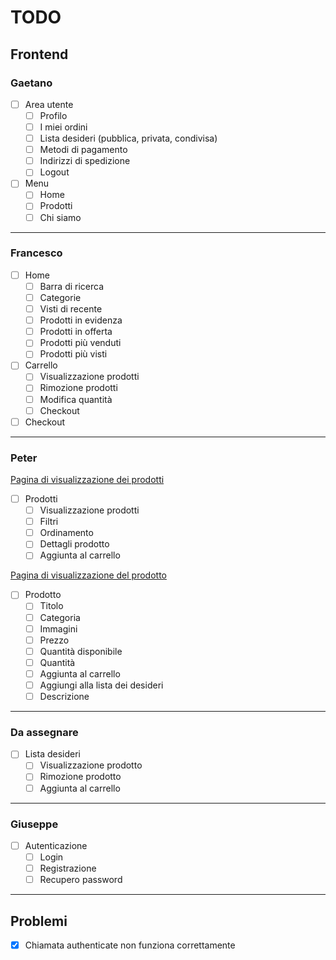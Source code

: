 # TODO

## Frontend

### Gaetano

- [ ] Area utente
  - [ ] Profilo
  - [ ] I miei ordini
  - [ ] Lista desideri (pubblica, privata, condivisa)
  - [ ] Metodi di pagamento
  - [ ] Indirizzi di spedizione
  - [ ] Logout

- [ ] Menu
  - [ ] Home
  - [ ] Prodotti
  - [ ] Chi siamo

---

### Francesco

- [ ] Home
  - [ ] Barra di ricerca
  - [ ] Categorie
  - [ ] Visti di recente
  - [ ] Prodotti in evidenza
  - [ ] Prodotti in offerta
  - [ ] Prodotti più venduti
  - [ ] Prodotti più visti

- [ ] Carrello
  - [ ] Visualizzazione prodotti
  - [ ] Rimozione prodotti
  - [ ] Modifica quantità
  - [ ] Checkout

- [ ] Checkout

---

### Peter

[Pagina di visualizzazione dei prodotti](https://www.spaghettiemandolino.it/antipasti-conserve-contorni/antipasti-salati)

- [ ] Prodotti
  - [ ] Visualizzazione prodotti
  - [ ] Filtri
  - [ ] Ordinamento
  - [ ] Dettagli prodotto
  - [ ] Aggiunta al carrello

[Pagina di visualizzazione del prodotto](https://www.spaghettiemandolino.it/p4926-fanta-piada-120g)

- [ ] Prodotto
  - [ ] Titolo
  - [ ] Categoria
  - [ ] Immagini
  - [ ] Prezzo
  - [ ] Quantità disponibile
  - [ ] Quantità
  - [ ] Aggiunta al carrello
  - [ ] Aggiungi alla lista dei desideri
  - [ ] Descrizione

---

### Da assegnare

- [ ] Lista desideri
  - [ ] Visualizzazione prodotto
  - [ ] Rimozione prodotto
  - [ ] Aggiunta al carrello

---

### Giuseppe

- [ ] Autenticazione
  - [ ] Login
  - [ ] Registrazione
  - [ ] Recupero password

---

## Problemi

- [x] Chiamata authenticate non funziona correttamente